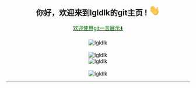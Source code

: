 <div align="center">
<h2> 你好，欢迎来到lgldlk的git主页 ! <img src="https://github.com/lgldlk/lgldlk/blob/main/gifs/Hi.gif" width="30px"></h2>
</div>

<div align="center">
 <a href="https://github.com/lgldlk/git-readme-hitokoto" ><font color=rgb(37,144,118)>欢迎使用git一言展示⬇️</font></a>
 </br>
 </br>
 <img src="http://aiitapp.cn:8091/?color=rgba(37,144,118,1)&shadowColor=rgba(12,16,20,1)&fontSize=120&&shadowOffsetX=10&shadowOffsetY=10" height="26px" alt="lgldlk" />
 </br>

   </br>
 <img src="https://github-readme-stats.vercel.app/api?username=lgldlk&show_icons=true&theme=gotham&locale=cn" alt="lgldlk" />
 


</br>

<img align=""  src="http://github-readme-stats.vercel.app/api/top-langs/?username=lgldlk&show_icons=true&theme=gotham&locale=cn" alt="lgldlk"/>  
</br>

</br>
    <img src="https://visitor-badge.glitch.me/badge?page_id=lgldlk" alt="lgldlk" />
    
</div >
  
---

 

